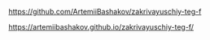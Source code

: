 https://github.com/ArtemiiBashakov/zakrivayuschiy-teg-f

https://artemiibashakov.github.io/zakrivayuschiy-teg-f/